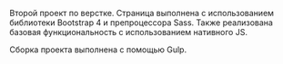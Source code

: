 Второй проект по верстке. Страница выполнена с использованием библиотеки Bootstrap 4 и препроцессора Sass. Также реализована базовая функциональность с использованием нативного JS.

Сборка проекта выполнена с помощью Gulp. 
